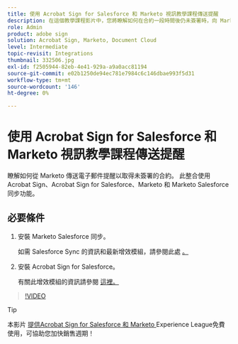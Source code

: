 ```yaml
---
title: 使用 Acrobat Sign for Salesforce 和 Marketo 視訊教學課程傳送提醒
description: 在這個教學課程影片中，您將瞭解如何在合約一段時間後仍未簽署時，向 Marketo 傳送電子郵件提醒
role: Admin
product: adobe sign
solution: Acrobat Sign, Marketo, Document Cloud
level: Intermediate
topic-revisit: Integrations
thumbnail: 332506.jpg
exl-id: f2505944-82eb-4e41-929a-a9a0acc81194
source-git-commit: e02b1250de94ec781e7984c6c146dbae993f5d31
workflow-type: tm+mt
source-wordcount: '146'
ht-degree: 0%

---
```


# 使用 Acrobat Sign for Salesforce 和 Marketo 視訊教學課程傳送提醒

瞭解如何從 Marketo 傳送電子郵件提醒以取得未簽署的合約。 此整合使用 Acrobat Sign、Acrobat Sign for Salesforce、Marketo 和 Marketo Salesforce 同步功能。

## 必要條件

1. 安裝 Marketo Salesforce 同步。

   如需 Salesforce Sync 的資訊和最新增效模組，請參閱此處 [ 。](https://experienceleague.adobe.com/docs/marketo/using/product-docs/crm-sync/salesforce-sync/understanding-the-salesforce-sync.html)

1. 安裝 Acrobat Sign for Salesforce。

   有關此增效模組的資訊請參閱 [ 這裡。](https://helpx.adobe.com/ca/sign/using/salesforce-integration-installation-guide.html)

>[!VIDEO](https://video.tv.adobe.com/v/332506?hidetitle=true)

>[!TIP]
>
>本影片 [ 提供Acrobat Sign for Salesforce 和 Marketo ](https://experienceleague.adobe.com/?recommended=Sign-U-1-2021.1) Experience League免費使用，可協助您加快銷售週期！

